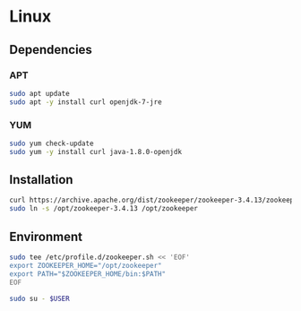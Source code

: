 # Linux

## Dependencies

### APT

```sh
sudo apt update
sudo apt -y install curl openjdk-7-jre
```

### YUM

```sh
sudo yum check-update
sudo yum -y install curl java-1.8.0-openjdk
```

## Installation

```sh
curl https://archive.apache.org/dist/zookeeper/zookeeper-3.4.13/zookeeper-3.4.13.tar.gz | sudo tar -xzC /opt --no-same-owner --no-same-permissions
sudo ln -s /opt/zookeeper-3.4.13 /opt/zookeeper
```

## Environment

```sh
sudo tee /etc/profile.d/zookeeper.sh << 'EOF'
export ZOOKEEPER_HOME="/opt/zookeeper"
export PATH="$ZOOKEEPER_HOME/bin:$PATH"
EOF
```

```sh
sudo su - $USER
```
